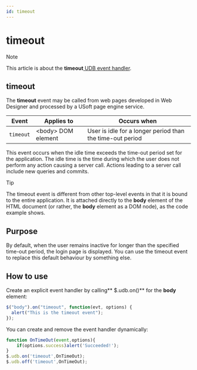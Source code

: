 ```yaml
---
id: timeout
---
```


# timeout



> [!NOTE]
> This article is about the **timeout**[ UDB event handler](/docs/Web_and_app_UIs/UDB_Events).

## **timeout**

The **timeout** event may be called from web pages developed in Web Designer and processed by a USoft page engine service.

|**Event**|**Applies to**|**Occurs when**|
|--------|--------|--------|
|`timeout`|\<body> DOM element|User is idle for a longer period than the time-out period|



This event occurs when the idle time exceeds the time-out period set for the application. The idle time is the time during which the user does not perform any action causing a server call. Actions leading to a server call include new queries and commits.

> [!TIP]
> The timeout event is different from other top-level events in that it is bound to the entire application. It is attached directly to the **body** element of the HTML document (or rather, the **body** element as a DOM node), as the code example shows.

## Purpose

By default, when the user remains inactive for longer than the specified time-out period, the login page is displayed. You can use the timeout event to replace this default behaviour by something else.

## How to use

Create an explicit event handler by calling** $.udb.on()** for the **body** element:

```js
$("body").on("timeout", function(evt, options) {
  alert("This is the timeout event");
});
```

You can create and remove the event handler dynamically:

```js
function OnTimeOut(event,options){
    if(options.success)alert('Succeeded!');
}
$.udb.on('timeout',OnTimeOut);
$.udb.off('timeout',OnTimeOut);
```

 